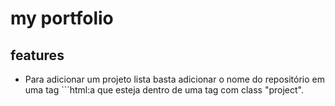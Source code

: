 # my portfolio
 
## features

* Para adicionar um projeto lista basta adicionar o nome do repositório em uma tag ```html:a
 que esteja dentro de uma tag com class "project".
